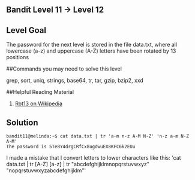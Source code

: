 ## Bandit Level 11 -> Level 12

## Level Goal

The password for the next level is stored in the file data.txt, where all lowercase (a-z) and uppercase (A-Z) letters have been rotated by 13 positions

##Commands you may need to solve this level

grep, sort, uniq, strings, base64, tr, tar, gzip, bzip2, xxd

##Helpful Reading Material

1. [Rot13 on Wikipedia](http://en.wikipedia.org/wiki/Rot13)

## Solution

```
bandit11@melinda:~$ cat data.txt | tr 'a-m n-z A-M N-Z' 'n-z a-m N-Z A-M'
The password is 5Te8Y4drgCRfCx8ugdwuEX8KFC6k2EUu
```

I made a mistake that I convert letters to lower characters like this:
'cat data.txt | tr [A-Z] [a-z] | tr "abcdefghijklmnopqrstuvwxyz" "nopqrstuvwxyzabcdefghijklm"'
